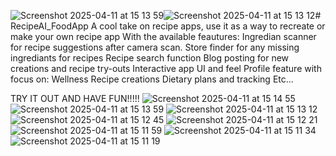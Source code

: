 ![Screenshot 2025-04-11 at 15 13 59](https://github.com/user-attachments/assets/35de0797-cbda-4f92-add9-47f5c3a5b553)![Screenshot 2025-04-11 at 15 13 12](https://github.com/user-attachments/assets/b7ba9ebc-cf75-4d64-9b66-d4dc4c381e55)# RecipeAI_FoodApp
A cool take on recipe apps, use it as a way to recreate or make your own recipe app
With the available feautures:
    Ingredian scanner for recipe suggestions after camera scan.
    Store finder for any missing ingrediants for recipes
    Recipe search function
    Blog posting for new creations and recipe try-outs
    Interactive app UI and feel
    Profile feature with focus on:
        Wellness
        Recipe creations 
        Dietary plans and tracking
        Etc...

TRY IT OUT AND HAVE FUN!!!!!
![Screenshot 2025-04-11 at 15 14 55](https://github.com/user-attachments/assets/c5270629-f28d-4461-9d77-b4e2ac1e89d4)
![Screenshot 2025-04-11 at 15 13 59](https://github.com/user-attachments/assets/93497a96-c2fc-4744-bdc2-2ef286c261bb)
![Screenshot 2025-04-11 at 15 13 12](https://github.com/user-attachments/assets/bcadd3ec-01eb-4a23-ba5d-25c84503a146)
![Screenshot 2025-04-11 at 15 12 45](https://github.com/user-attachments/assets/9760d72d-fbd6-4df5-b0c1-530d329f9f87)
![Screenshot 2025-04-11 at 15 12 21](https://github.com/user-attachments/assets/47c67f2c-e5b7-4a5b-9d07-b56353c701b4)
![Screenshot 2025-04-11 at 15 11 59](https://github.com/user-attachments/assets/b605f906-e065-4afe-8ee5-3c952d7acab6)
![Screenshot 2025-04-11 at 15 11 34](https://github.com/user-attachments/assets/d3fd24e4-3bc8-43ef-9668-f6e8756340bd)
![Screenshot 2025-04-11 at 15 11 19](https://github.com/user-attachments/assets/efe102f9-e26f-4b0d-a3e0-877a00929166)
